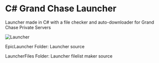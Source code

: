 # C# Grand Chase Launcher
Launcher made in C# with a file checker and auto-downloader for Grand Chase Private Servers

![Launcher](https://i.imgur.com/8sqoFIy.png)


EpicLauncher Folder: Launcher source

LauncherFiles Folder: Launcher filelist maker source
